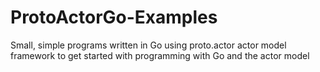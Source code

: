 # ProtoActorGo-Examples
Small, simple programs written in Go using proto.actor actor model framework to get started with programming with Go and the actor model
